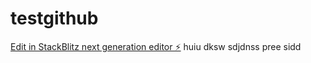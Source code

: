# testgithub

[Edit in StackBlitz next generation editor ⚡️](https://stackblitz.com/~/github.com/Brunocorpltd/testgithub)
huiu
dksw
sdjdnss
pree
sidd
